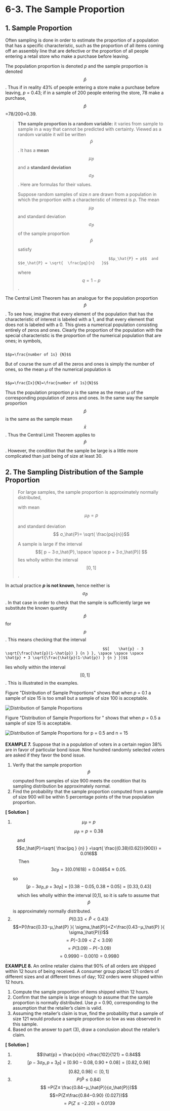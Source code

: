 # 6-3. The Sample Proportion

## 1. Sample Proportion

Often sampling is done in order to estimate the proportion of a population that has a specific characteristic, such as the proportion of all items coming off an assembly line that are defective or the proportion of all people entering a retail store who make a purchase before leaving. 

The population proportion is denoted _p_ and the sample proportion is denoted $$\hat{p}$$ . Thus if in reality 43% of people entering a store make a purchase before leaving, _p_ = 0.43; if in a sample of 200 people entering the store, 78 make a purchase, $$\hat{p}$$=78/200=0.39. 

> **The sample proportion is a random variable:** it varies from sample to sample in a way that cannot be predicted with certainty. Viewed as a random variable it will be written $$\hat{P}$$ . It has a **mean** $$μ_\hat{P}$$ and a **standard deviation** $$σ_\hat{P}$$ . Here are formulas for their values.
>
> Suppose random samples of size _n_ are drawn from a population in which the proportion with a characteristic of interest is _p_. The mean  $$μ_\hat{P}$$ and standard deviation $$σ_\hat{P}$$ of the sample proportion $$\hat{P}$$ satisfy 
>
>                                             $$μ_\hat{P} = p$$  and  $$σ_\hat{P} = \sqrt{  \frac{pq}{n}   }$$      
>
> where $$q=1−p$$ .

The Central Limit Theorem has an analogue for the population proportion $$\hat{P}$$. To see how, imagine that every element of the population that has the characteristic of interest is labeled with a 1, and that every element that does not is labeled with a 0. This gives a numerical population consisting entirely of zeros and ones. Clearly the proportion of the population with the special characteristic is the proportion of the numerical population that are ones; in symbols,

                                                                     $$p=\frac{number of 1s} {N}$$ 

But of course the sum of all the zeros and ones is simply the number of ones, so the mean _μ_ of the numerical population is

                                                               $$μ=\frac{Σx}{N}=\frac{number of 1s}{N}$$ 

Thus the population proportion _p_ is the same as the mean _μ_ of the corresponding population of zeros and ones. In the same way the sample proportion $$\hat{p}$$ is the same as the sample mean $$\bar{x}$$. Thus the Central Limit Theorem applies to$$\hat{P}$$. However, the condition that the sample be large is a little more complicated than just being of size at least 30.

#### 

## 2. The Sampling Distribution of the Sample Proportion

> For large samples, the sample proportion is approximately normally distributed, 
>
> with mean                                      $$μ_\hat{P}=p$$     
>
> and standard deviation                  $$ σ_\hat{P}= \sqrt{ \frac{pq}{n}}$$      
>
> A sample is large if the interval $$[ p − 3 σ_\hat{P}, \space \space p + 3 σ_\hat{P}] $$ lies wholly within the interval $$[0,1]$$ .



In actual practice _**p**_ **is not known**, hence neither is $$σ_\hat{P}$$. In that case in order to check that the sample is sufficiently large we substitute the known quantity $$\hat{p}$$ for $$p$$ . This means checking that the interval

                                               $$[    \hat{p} - 3 \sqrt{\frac{\hat{p}(1-\hat{p}) } {n } }, \space \space \space     \hat{p} + 3 \sqrt{\frac{\hat{p}(1-\hat{p}) } {n } }]$$ 

lies wholly within the interval $$[0,1]$$. This is illustrated in the examples.

Figure "Distribution of Sample Proportions" shows that when _p_ = 0.1 a sample of size 15 is too small but a sample of size 100 is acceptable. 

![Distribution of Sample Proportions](https://saylordotorg.github.io/text_introductory-statistics/section_10/1f88d2a9e0be51323bf4afea7ec3a305.jpg)

Figure "Distribution of Sample Proportions for " shows that when _p_ = 0.5 a sample of size 15 is acceptable.

![Distribution of Sample Proportions for p = 0.5 and n = 15](https://saylordotorg.github.io/text_introductory-statistics/section_10/50631caf59b26b1b3cdb66efe4c303ac.jpg)

#### 

**EXAMPLE 7.**  Suppose that in a population of voters in a certain region 38% are in favor of particular bond issue. Nine hundred randomly selected voters are asked if they favor the bond issue.

1. Verify that the sample proportion $$\hat{P}$$ computed from samples of size 900 meets the condition that its sampling distribution be approximately normal.
2. Find the probability that the sample proportion computed from a sample of size 900 will be within 5 percentage points of the true population proportion.

**\[ Solution \]**

1.    $$μ_\hat{P}=p$$$$μ_\hat{P} =p=0.38$$  and     $$σ_\hat{P}=\sqrt{  \frac{pq } {n} } =\sqrt{  \frac{(0.38)(0.62)}{900}} = 0.016$$   Then $$3σ_\hat{P} =3(0.01618)=0.04854≈0.05.$$   so   $$ [p−3σ_\hat{P},p+3σ_\hat{P}]=[0.38−0.05,0.38+0.05]=[0.33,0.43]$$   which lies wholly within the interval \[0,1\], so it is safe to assume that $$\hat{P}$$ is approximately normally distributed. 
2. $$P(0.33<\hat{P}<0.43)$$   $$=P(\frac{0.33−μ_\hat{P} }{ \sigma_\hat{P}}<Z<\frac{0.43−μ_\hat{P} }{ \sigma_\hat{P}})$$   $$=P(−3.09<Z<3.09)$$   $$=P(3.09)−P(−3.09)$$   $$=0.9990−0.0010=0.9980$$



**EXAMPLE 8.**  An online retailer claims that 90% of all orders are shipped within 12 hours of being received. A consumer group placed 121 orders of different sizes and at different times of day; 102 orders were shipped within 12 hours.

1. Compute the sample proportion of items shipped within 12 hours.
2. Confirm that the sample is large enough to assume that the sample proportion is normally distributed. Use _p_ = 0.90, corresponding to the assumption that the retailer’s claim is valid.
3. Assuming the retailer’s claim is true, find the probability that a sample of size 121 would produce a sample proportion so low as was observed in this sample.
4. Based on the answer to part \(3\), draw a conclusion about the retailer’s claim.

**\[ Solution \]**

1.  $$\hat{p} = \frac{x}{n} =\frac{102}{121} = 0.84$$ 
2. $$[p−3σ_\hat{P},p+3_\hat{P}] =[ 0.90-0.08, 0.90 +0.08] = [0.82, 0.98]$$ $$[0.82, 0.98]⊂[0,1]$$ 
3. $$P(\hat{P}≤0.84)$$ $$ =P(Z≤ \frac{0.84−μ_\hat{P}}{σ_\hat{P}})$$         $$=P(Z≤\frac{0.84−0.90} {0.027})$$         $$=P(Z≤−2.20)=0.0139$$ 



